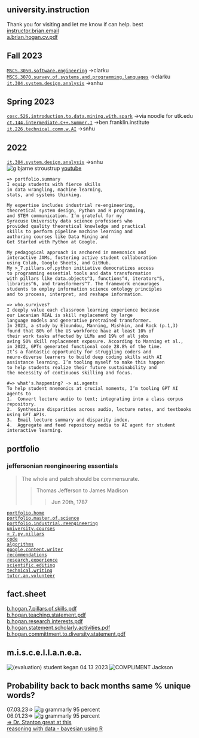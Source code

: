 ## university.instruction  
Thank you for visiting and let me know if can help. best [instructor.brian.email](bhogan@clarku.edu)   
[a.brian.hogan.cv.pdf](https://github.com/bbe2/instructor.brian/files/12851208/a.brian.hogan.cv.pdf)  


## Fall 2023  
[`MSCS.3050.software.engineering`](https://github.com/bbe2/instructor.brian/tree/mscs.3050.systems.engineering) ->clarku  
[`MSCS.3070.survey.of.systems.and.programming.languages`](https://github.com/bbe2/instructor.brian/tree/mscs.3070.survey.of.systems.and.programming.languages) ->clarku  
[`it.304.system.design.analysis`](https://github.com/bbe2/instructor.brian/tree/it.304.fall.2023) ->snhu    

## Spring 2023  
[`cosc.526.introduction.to.data.mining.with.spark`](https://github.com/bbe2/professor/tree/cosc.526.intro.to.data.Mining.utk.edu) ->via noodle for utk.edu  
[`ct.144.intermediate.C++.Summer.I`](https://github.com/bbe2/professor/tree/ct.144.intermedat.C%2B%2B) ->ben.franklin.institute  
[`it.226.technical.comm.w.AI`](https://github.com/bbe2/professor/tree/it.226.technical.communication.w.ai) ->snhu  

## 2022  
[`it.304.system.design.analysis`](https://github.com/bbe2/IT.304.Fall.2022) ->snhu     
![g bjarne stroustrup](https://github.com/bbe2/professor/assets/59778456/8b4ddce9-6598-4f4a-b1d4-65291057900a) [youtube](https://www.youtube.com/watch?v=uTxRF5ag27A&t=1s)  


```
=> portfolio.summary
I equip students with fierce skills
in data wrangling, machine learning,
stats, and systems thinking.

My expertise includes industrial re-engineering,
theoretical system design, Python and R programming,
and STEM communication. I’m grateful for my
Syracuse University data science professors who
provided quality theoretical knowledge and practical
skills to perform pipeline machine learning and
authoring courses like Data Mining and
Get Started with Python at Google.

My pedagogical approach is anchored in mnemonics and
interactive JAMs, fostering active student collaboration
using Colab, Google Sheets, and GitHub.
My >_7.pillars.of.python initiative democratizes access
to programming essential tools and data transformation
with pillars like data.objects^3, functions^4, iterators^5,
libraries^6, and transformers^7. The framework encourages
students to employ information science ontology principles
and to process, interpret, and reshape information.

=> who.survives? 
I deeply value each classroom learning experience because
our Lacanian REAL is skill replacement by large
language models and generative pretrained transformer.
In 2023, a study by Eloundou, Manning, Mishkin, and Rock (p.1,3)
found that 80% of the US workforce have at least 10% of
their work tasks affected by LLMs and 19% of all jobs 
aving 50% skill replacement exposure. According to Manning et al.,
in 2022, GPTs generated functional code 28.8% of the time.
It’s a fantastic opportunity for struggling coders and
neuro-diverse learners to build deep coding skills with AI
assistance learning. I’m tooling myself to make this happen
to help students realize their future sustainability and
the necessity of continuous skilling and focus.

#=> what's.happening? -> ai.agents  
To help student mnemonics at crucial moments, I’m tooling GPT AI agents to  
1.	Convert lecture audio to text; integrating into a class corpus repository.  
2.	Synthesize disparities across audio, lecture notes, and textbooks using GPT APIs.  
3.	Email lecture summary and disparity index.  
4.	Aggregate and feed repository media to AI agent for student interactive learning.  

```

## portfolio  

### jeffersonian reengineering essentials   
> The whole and patch should be commensurate.  
>> Thomas Jefferson to James Madison  
>>> Jun 20th, 1787
>>> 

[`portfolio.home`](https://github.com/bbe2/portfolio)  
[`portfolio.master.of.science`](https://github.com/bbe2/portfolio/tree/master_portfolio)  
[`portfolio.industrial.reengineering`](https://github.com/bbe2/portfolio/tree/reengineering)  
[`university.courses`](https://github.com/bbe2/instructor.brian)  
[`>_7.py.pillars`](https://github.com/bbe2/portfolio/tree/%3E_7_Pillars_of_Python)   
[`code`](https://github.com/bbe2/portfolio/tree/code)  
[`algorithms`](https://github.com/bbe2/professor.full.brain/tree/algorithms)  
[`google.content.writer`](https://github.com/bbe2/portfolio/tree/tech_curriculum_an_GwG)  
[`recommendations`](https://github.com/bbe2/portfolio/tree/reference_recommend)    
[`research.experience`](https://github.com/bbe2/portfolio/tree/research_experience )  
[`scientific.editing`](https://github.com/bbe2/portfolio/tree/scientific_edit)  
[`technical.writing`](https://github.com/bbe2/portfolio/tree/tech_write)  
[`tutor.an.volunteer`](https://github.com/bbe2/portfolio/tree/tutor_volunteer)  

## fact.sheet    
[b.hogan.7.pillars.of.skills.pdf](https://github.com/bbe2/instructor.brian/files/12529580/7.pillars.of.skills.pdf)  
[b.hogan.teaching.statement.pdf](https://github.com/bbe2/instructor.brian/files/12529585/brian.hogan.teaching.statement.pdf)  
[b.hogan.research.interests.pdf](https://github.com/bbe2/instructor.brian/files/12529583/brian.hogan.research.interests.pdf)  
[b.hogan.statement.scholarly.activities.pdf](https://github.com/bbe2/instructor.brian/files/12529584/brian.hogan.statement.scholarly.activities.pdf)   
[b.hogan.committment.to.diversity.statement.pdf](https://github.com/bbe2/instructor.brian/files/12529581/brian.hogan.committment.to.diversity.statement.pdf)  

## m.i.s.c.e.l.l.a.n.e.a.  
![(evaluation) student kegan 04 13 2023](https://github.com/bbe2/professor/assets/59778456/356cefc6-475e-472f-8b75-e23c5b5b38b9)
![COMPLIMENT Jackson](https://github.com/bbe2/professor/assets/59778456/55b15676-2ea6-490f-9bc1-86e85acf230a)  


## Probability back to back months same % unique words?  
07.03.23=> ![g grammarly 95 percent](https://github.com/bbe2/professor.full.brain/assets/59778456/ad5d8a3e-212d-43db-b0ed-3268f2f31e1a)  
06.01.23=> ![g grammarly 95 percent](https://github.com/bbe2/professor.full.brain/assets/59778456/ad5d8a3e-212d-43db-b0ed-3268f2f31e1a)  
[=> Dr. Stanton great at this](https://scholar.google.com/citations?hl=en&user=0UPnd6oAAAAJ)  
[reasoning with data - bayesian using R](https://www.amazon.com/Reasoning-Data-Introduction-Traditional-Statistics/dp/1462530265/ref=sr_1_1?crid=30HT063V488UM&keywords=stanton+statistics&qid=1694036862&sprefix=stanton+statistic%2Caps%2C125&sr=8-1)
